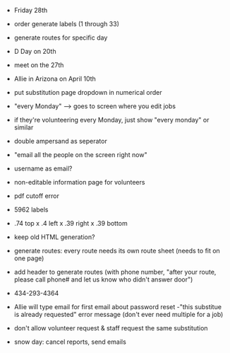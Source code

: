 - Friday 28th
- order generate labels (1 through 33)
- generate routes for specific day
- D Day on 20th
- meet on the 27th 
- Allie in Arizona on April 10th
- put substitution page dropdown in numerical order
- "every Monday" --> goes to screen where you edit jobs
- if they're volunteering every Monday, just show "every monday" or similar
- double ampersand as seperator
- "email all the people on the screen right now"
- username as email?
- non-editable information page for volunteers
- pdf cutoff error
- 5962 labels
- .74 top x .4 left x .39 right x .39 bottom

- keep old HTML generation?
- generate routes: every route needs its own route sheet (needs to fit on one page)
- add header to generate routes (with phone number, "after your route, please call phone# and let us know who didn't answer door")
- 434-293-4364
- Allie will type email for first email about password reset
-"this substitue is already requested" error message (don't ever need multiple for a job)




- don't allow volunteer request & staff request the same substitution
- snow day: cancel reports, send emails
